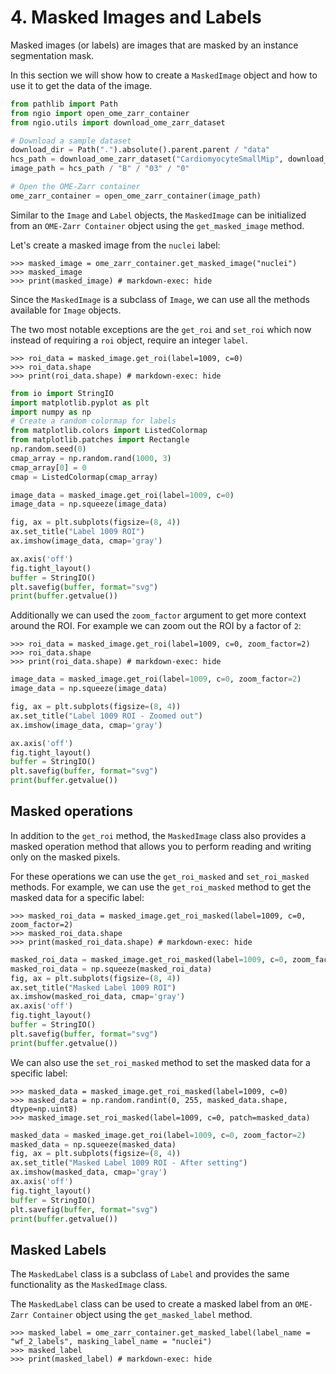 # 4. Masked Images and Labels

Masked images (or labels) are images that are masked by an instance segmentation mask.

In this section we will show how to create a `MaskedImage` object and how to use it to get the data of the image.

```python exec="true" session="masked_images"
from pathlib import Path
from ngio import open_ome_zarr_container
from ngio.utils import download_ome_zarr_dataset

# Download a sample dataset
download_dir = Path(".").absolute().parent.parent / "data" 
hcs_path = download_ome_zarr_dataset("CardiomyocyteSmallMip", download_dir=download_dir)
image_path = hcs_path / "B" / "03" / "0"

# Open the OME-Zarr container
ome_zarr_container = open_ome_zarr_container(image_path)
```

Similar to the `Image` and `Label` objects, the `MaskedImage` can be initialized from an `OME-Zarr Container` object using the `get_masked_image` method.

Let's create a masked image from the `nuclei` label:

```pycon exec="true" source="console" session="masked_images"
>>> masked_image = ome_zarr_container.get_masked_image("nuclei")
>>> masked_image
>>> print(masked_image) # markdown-exec: hide
```

Since the `MaskedImage` is a subclass of `Image`, we can use all the methods available for `Image` objects.

The two most notable exceptions are the `get_roi` and `set_roi` which now instead of requiring a `roi` object, require an integer `label`.

```pycon exec="true" source="console" session="masked_images"
>>> roi_data = masked_image.get_roi(label=1009, c=0)
>>> roi_data.shape
>>> print(roi_data.shape) # markdown-exec: hide
```

```python exec="1" html="1" session="masked_images"
from io import StringIO
import matplotlib.pyplot as plt
import numpy as np
# Create a random colormap for labels
from matplotlib.colors import ListedColormap
from matplotlib.patches import Rectangle
np.random.seed(0)
cmap_array = np.random.rand(1000, 3)
cmap_array[0] = 0
cmap = ListedColormap(cmap_array)

image_data = masked_image.get_roi(label=1009, c=0)
image_data = np.squeeze(image_data)

fig, ax = plt.subplots(figsize=(8, 4))
ax.set_title("Label 1009 ROI")
ax.imshow(image_data, cmap='gray')

ax.axis('off')
fig.tight_layout()
buffer = StringIO()
plt.savefig(buffer, format="svg")
print(buffer.getvalue())
```

Additionally we can used the `zoom_factor` argument to get more context around the ROI.
For example we can zoom out the ROI by a factor of `2`:

```pycon exec="true" source="console" session="masked_images"
>>> roi_data = masked_image.get_roi(label=1009, c=0, zoom_factor=2)
>>> roi_data.shape
>>> print(roi_data.shape) # markdown-exec: hide
```

```python exec="1" html="1" session="masked_images"
image_data = masked_image.get_roi(label=1009, c=0, zoom_factor=2)
image_data = np.squeeze(image_data)

fig, ax = plt.subplots(figsize=(8, 4))
ax.set_title("Label 1009 ROI - Zoomed out")
ax.imshow(image_data, cmap='gray')

ax.axis('off')
fig.tight_layout()
buffer = StringIO()
plt.savefig(buffer, format="svg")
print(buffer.getvalue())
```

## Masked operations

In addition to the `get_roi` method, the `MaskedImage` class also provides a masked operation method that allows you to perform reading and writing only on the masked pixels.

For these operations we can use the `get_roi_masked` and `set_roi_masked` methods.
For example, we can use the `get_roi_masked` method to get the masked data for a specific label:

```pycon exec="true" source="console" session="masked_images"
>>> masked_roi_data = masked_image.get_roi_masked(label=1009, c=0, zoom_factor=2)
>>> masked_roi_data.shape
>>> print(masked_roi_data.shape) # markdown-exec: hide
```

```python exec="1" html="1" session="masked_images"
masked_roi_data = masked_image.get_roi_masked(label=1009, c=0, zoom_factor=2)
masked_roi_data = np.squeeze(masked_roi_data)
fig, ax = plt.subplots(figsize=(8, 4))
ax.set_title("Masked Label 1009 ROI")
ax.imshow(masked_roi_data, cmap='gray')
ax.axis('off')
fig.tight_layout()
buffer = StringIO()
plt.savefig(buffer, format="svg")
print(buffer.getvalue())
```

We can also use the `set_roi_masked` method to set the masked data for a specific label:

```pycon exec="true" source="console" session="masked_images"
>>> masked_data = masked_image.get_roi_masked(label=1009, c=0)
>>> masked_data = np.random.randint(0, 255, masked_data.shape, dtype=np.uint8)
>>> masked_image.set_roi_masked(label=1009, c=0, patch=masked_data)
```

```python exec="1" html="1" session="masked_images"
masked_data = masked_image.get_roi(label=1009, c=0, zoom_factor=2)
masked_data = np.squeeze(masked_data)
fig, ax = plt.subplots(figsize=(8, 4))
ax.set_title("Masked Label 1009 ROI - After setting")
ax.imshow(masked_data, cmap='gray')
ax.axis('off')
fig.tight_layout()
buffer = StringIO()
plt.savefig(buffer, format="svg")
print(buffer.getvalue())
```

## Masked Labels

The `MaskedLabel` class is a subclass of `Label` and provides the same functionality as the `MaskedImage` class.

The `MaskedLabel` class can be used to create a masked label from an `OME-Zarr Container` object using the `get_masked_label` method.

```pycon exec="true" source="console" session="masked_images"
>>> masked_label = ome_zarr_container.get_masked_label(label_name = "wf_2_labels", masking_label_name = "nuclei")
>>> masked_label
>>> print(masked_label) # markdown-exec: hide
```
